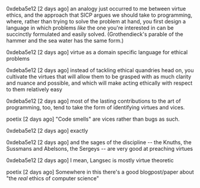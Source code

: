 0xdeba5e12 [2 days ago] an analogy just occurred to me between virtue ethics,
and the approach that SICP argues we should take to programming, where, rather
than trying to solve the problem at hand, you first design a language in which
problems _like_ the one you're interested in can be succinctly formulated and
easily solved. (Grothendieck's parable of the hammer and the sea water has the
same form.)

0xdeba5e12 [2 days ago] virtue as a domain specific language for ethical
problems

0xdeba5e12 [2 days ago] instead of tackling ethical quandries head on, you
cultivate the virtues that will allow them to be grasped with as much clarity
and nuance and possible, and which will make acting ethically with respect to
them relatively easy

0xdeba5e12 [2 days ago] most of the lasting contributions to the art of
programming, too, tend to take the form of identifying virtues and vices.

poetix [2 days ago] "Code smells" are vices rather than bugs as such.

0xdeba5e12 [2 days ago] exactly

0xdeba5e12 [2 days ago] and the sages of the discipline -- the Knuths, the
Sussmans and Abelsons, the Sergeys -- are very good at preaching virtues

0xdeba5e12 [2 days ago] I mean, Langsec is mostly virtue theoretic

poetix [2 days ago] Somewhere in this there's a good blogpost/paper about "the
_real_ ethics of computer science"
